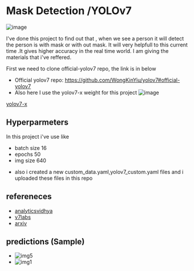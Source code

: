 
# Mask Detection /YOLOv7

![image](https://user-images.githubusercontent.com/104578088/206428328-0bf8599b-9ad9-4f56-8029-302aa66406b1.png)


I've done this project to find out that , when we see a person it will detect the person is with mask or with out mask. It will very helpfull to this current time .It gives higher accuracy in the real time 
world.
I am giving the materials that i've reffered.

First we need to clone official-yolov7 repo, the link is in below
- Official yolov7 repo:  https://github.com/WongKinYiu/yolov7#official-yolov7
- Also here I use the yolov7-x weight for this project
![image](https://user-images.githubusercontent.com/104578088/206428083-4bc673bc-f46e-4e9b-b26d-6949305a3277.png)


[ yolov7-x ](https://github.com/WongKinYiu/yolov7#official-yolov7)





## Hyperparmeters
In this project i've use like
- batch size  16
- epochs 50
- img size 640
* also i created a new custom_data.yaml,yolov7_custom.yaml files and i uploaded these files in this repo 

## refereneces

 - [analyticsvidhya](https://www.analyticsvidhya.com/blog/2022/08/yolov7-real-time-object-detection-at-its-best/)
 - [v7labs](https://www.v7labs.com/blog/yolo-object-detection)
 - [arxiv](https://arxiv.org/abs/2207.02696)
 
## predictions (Sample)
- ![img5](https://user-images.githubusercontent.com/104578088/206427515-ac960d27-fe3b-45ae-9f08-2a28c897c046.jpg)
- ![img1](https://user-images.githubusercontent.com/104578088/206427366-3aa2ca9a-af76-42be-8338-5194a8e9969b.png)




